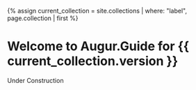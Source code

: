 ---
---
{% assign current_collection = site.collections | where: "label", page.collection | first %}
# Welcome to Augur.Guide for {{ current_collection.version }}

Under Construction